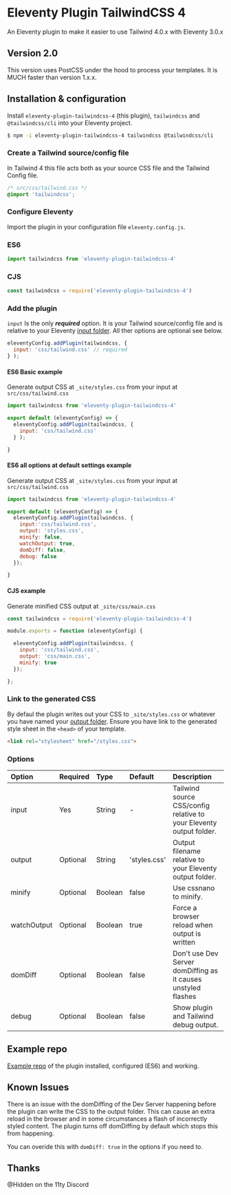 # Eleventy Plugin TailwindCSS 4 
An Eleventy plugin to make it easier to use Tailwind 4.0.x with Eleventy 3.0.x

## Version 2.0
This version uses PostCSS under the hood to process your templates. It is MUCH faster than version 1.x.x. 

## Installation & configuration

Install `eleventy-plugin-tailwindcss-4` (this plugin), `tailwindcss` and `@tailwindcss/cli` into your Eleventy project.
```bash
$ npm -i eleventy-plugin-tailwindcss-4 tailwindcss @tailwindcss/cli 
```

### Create a Tailwind source/config file
 In Tailwind 4 this file acts both as your source CSS file and the Tailwind Config file.
```css
/* src/css/tailwind.css */
@import 'tailwindcss';
```
### Configure Eleventy
Import the plugin in your configuration file `eleventy.config.js`.

### ES6
```js
import tailwindcss from 'eleventy-plugin-tailwindcss-4'
```

### CJS
```js
const tailwindcss = require('eleventy-plugin-tailwindcss-4')
```
### Add the plugin
`input` Is the only **_required_** option. It is your Tailwind source/config file and is relative to your Eleventy [input folder](https://www.11ty.dev/docs/config/#input-directory). 
All ther options are optional see below. 
```js
eleventyConfig.addPlugin(tailwindcss, {
  input: 'css/tailwind.css' // required
} );
```

#### ES6 Basic example
Generate output CSS at `_site/styles.css` from your input at `src/css/tailwind.css`
```js
import tailwindcss from 'eleventy-plugin-tailwindcss-4'

export default (eleventyConfig) => {
  eleventyConfig.addPlugin(tailwindcss, {
    input: 'css/tailwind.css' 
  } );

}
```

#### ES6 all options at default settings example
Generate output CSS at `_site/styles.css` from your input at `src/css/tailwind.css`
```js
import tailwindcss from 'eleventy-plugin-tailwindcss-4'

export default (eleventyConfig) => {
  eleventyConfig.addPlugin(tailwindcss, {
    input:'css/tailwind.css',
    output: 'styles.css',
    minify: false,
    watchOutput: true,
    domDiff: false,
    debug: false
  });

}
```
#### CJS example
Generate minified CSS output at `_site/css/main.css`
```js
const tailwindcss = require('eleventy-plugin-tailwindcss-4')

module.exports = function (eleventyConfig) {

  eleventyConfig.addPlugin(tailwindcss, {
    input: 'css/tailwind.css', 
    output: 'css/main.css',
    minify: true
  });

};
```

### Link to the generated CSS
By defaul the plugin writes out your CSS to `_site/styles.css` or whatever you have named your [output folder](https://www.11ty.dev/docs/config/#output-directory). Ensure you have link to the generated style sheet in the `<head>` of your template.

```html
<link rel="stylesheet" href="/styles.css">
```

### Options

| Option      | Required | Type     | Default      | Description                                                        |
| :---------- | :------- | :------- | :----------- | :----------------------------------------------------------------- | 
| input       | Yes      | String   | -            | Tailwind source CSS/config relative to your Eleventy output folder.|
| output      | Optional | String   | 'styles.css' | Output filename relative to your Eleventy output folder.           |
| minify      | Optional | Boolean  | false        | Use cssnano to minify.                                             |
| watchOutput | Optional | Boolean  | true         | Force a browser reload when output is written                      |      
| domDiff     | Optional | Boolean  | false        | Don't use Dev Server domDiffing as it causes unstyled flashes      |      
| debug       | Optional | Boolean  | false        | Show plugin and Tailwind debug output.                             |


## Example repo
[Example repo](https://github.com/dwkns/etw-minimal) of the plugin installed, configured (ES6) and working.

## Known Issues
There is an issue with the domDiffing of the Dev Server happening before the plugin can write the CSS to the output folder. This can cause an extra reload in the browser and in some circumstances a flash of incorrectly styled content. The plugin turns off domDiffing by default which stops this from happening. 

You can overide this with `domDiff: true` in the options if you need to. 

## Thanks
@Hidden on the 11ty Discord

